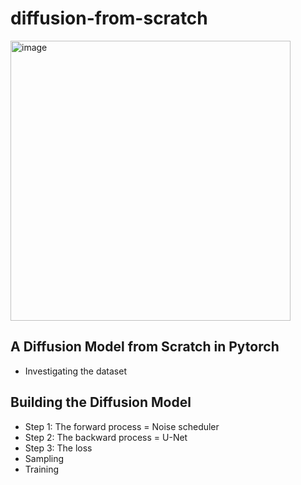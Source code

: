 # diffusion-from-scratch

<img width="448" alt="image" src="https://user-images.githubusercontent.com/106899647/219923281-c79bd9ee-85f1-4dce-ac99-32fa404b285e.png">

## A Diffusion Model from Scratch in Pytorch
- Investigating the dataset
## Building the Diffusion Model
- Step 1: The forward process = Noise scheduler
- Step 2: The backward process = U-Net
- Step 3: The loss
- Sampling
- Training


